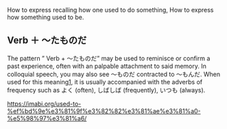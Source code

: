 How to express recalling how one used to do something,
How to express how something used to be.
## Verb ＋ ～たものだ

The pattern ” Verb + ～たものだ” may be used to reminisce or confirm a past experience, often with an palpable attachment to said memory. In colloquial speech, you may also see ～ものだ contracted to ～もんだ. When used for this meaning[1](https://imabi.org/used-to-%ef%bd%9e%e3%81%9f%e3%82%82%e3%81%ae%e3%81%a0-%e5%98%97%e3%81%a6/#a4553ccc-70d4-48b9-9848-4ec5b9178f84), it is usually accompanied with the adverbs of frequency such as よく (often), しばしば (frequently), いつも (always).

https://imabi.org/used-to-%ef%bd%9e%e3%81%9f%e3%82%82%e3%81%ae%e3%81%a0-%e5%98%97%e3%81%a6/